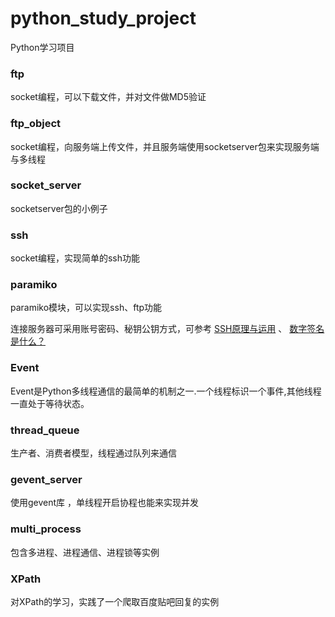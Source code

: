 # python_study_project
Python学习项目

### ftp

socket编程，可以下载文件，并对文件做MD5验证

### ftp_object

socket编程，向服务端上传文件，并且服务端使用socketserver包来实现服务端与多线程

### socket_server

socketserver包的小例子


### ssh

socket编程，实现简单的ssh功能

### paramiko

paramiko模块，可以实现ssh、ftp功能

连接服务器可采用账号密码、秘钥公钥方式，可参考 [SSH原理与运用](http://www.ruanyifeng.com/blog/2011/12/ssh_remote_login.html) 、 [数字签名是什么？](http://www.ruanyifeng.com/blog/2011/08/what_is_a_digital_signature.html)

### Event

Event是Python多线程通信的最简单的机制之一.一个线程标识一个事件,其他线程一直处于等待状态。

### thread_queue

生产者、消费者模型，线程通过队列来通信


### gevent_server

使用gevent库 ，单线程开启协程也能来实现并发


### multi_process

包含多进程、进程通信、进程锁等实例

### XPath

对XPath的学习，实践了一个爬取百度贴吧回复的实例